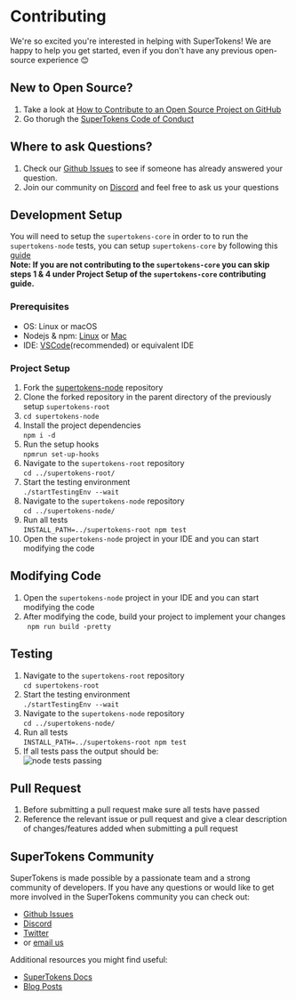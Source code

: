 # Contributing

We're so excited you're interested in helping with SuperTokens! We are happy to help you get started, even if you don't have any previous open-source experience :blush:

## New to Open Source?
1. Take a look at [How to Contribute to an Open Source Project on GitHub](https://egghead.io/courses/how-to-contribute-to-an-open-source-project-on-github)
2. Go thorugh the [SuperTokens Code of Conduct](https://github.com/supertokens/supertokens-node/blob/master/CODE_OF_CONDUCT.md)

## Where to ask Questions?
1. Check our [Github Issues](https://github.com/supertokens/supertokens-node/issues) to see if someone has already answered your question.  
2. Join our community on [Discord](https://supertokens.io/discord) and feel free to ask us your questions  


## Development Setup  

  You will need to setup the `supertokens-core` in order to to run the `supertokens-node` tests, you can setup `supertokens-core` by following this [guide](https://github.com/supertokens/supertokens-core/blob/master/CONTRIBUTING.md#development-setup)  
**Note: If you are not contributing to the `supertokens-core` you can skip steps 1 & 4 under Project Setup of the `supertokens-core` contributing guide.** 

### Prerequisites
- OS: Linux or macOS
- Nodejs & npm: [Linux](https://www.geeksforgeeks.org/installation-of-node-js-on-linux/) or [Mac](https://treehouse.github.io/installation-guides/mac/node-mac.html)  
- IDE: [VSCode](https://code.visualstudio.com/download)(recommended) or equivalent IDE  

### Project Setup
1. Fork the [supertokens-node](https://github.com/supertokens/supertokens-node) repository
2. Clone the forked repository in the parent directory of the previously setup `supertokens-root`
3. `cd supertokens-node`
4. Install the project dependencies  
`npm i -d`
5. Run the setup hooks  
`npmrun set-up-hooks`
5. Navigate to the `supertokens-root` repository  
`cd ../supertokens-root/`
6. Start the testing environment      
`./startTestingEnv --wait`  
7. Navigate to the `supertokens-node` repository  
`cd ../supertokens-node/`  
8. Run all tests    
`INSTALL_PATH=../supertokens-root npm test`  
9. Open the `supertokens-node` project in your IDE and you can start modifying the code

## Modifying Code  
1. Open the `supertokens-node` project in your IDE and you can start modifying the code  
2. After modifying the code, build your project to implement your changes  
` npm run build -pretty`  

## Testing  
1. Navigate to the `supertokens-root` repository  
`cd supertokens-root`
2. Start the testing environment      
`./startTestingEnv --wait`  
3. Navigate to the `supertokens-node` repository  
`cd ../supertokens-node/`  
4. Run all tests    
`INSTALL_PATH=../supertokens-root npm test`
5. If all tests pass the output should be:  
![node tests passing](https://github.com/jscyo/supertokens-logo/blob/master/images/supertokens-node-tests-passing.png) 


## Pull Request
1. Before submitting a pull request make sure all tests have passed      
2. Reference the relevant issue or pull request and give a clear description of changes/features added when submitting a pull request

## SuperTokens Community 
SuperTokens is made possible by a passionate team and a strong community of developers. If you have any questions or would like to get more involved in the SuperTokens community you can check out:  
  - [Github Issues](https://github.com/supertokens/supertokens-node/issues)
  - [Discord](https://supertokens.io/discord)
  - [Twitter](https://twitter.com/supertokensio)
  - or [email us](mailto:team@supertokens.io)
  
Additional resources you might find useful:
  - [SuperTokens Docs](https://supertokens.io/docs/community/getting-started/installation)
  - [Blog Posts](https://supertokens.io/blog/)
